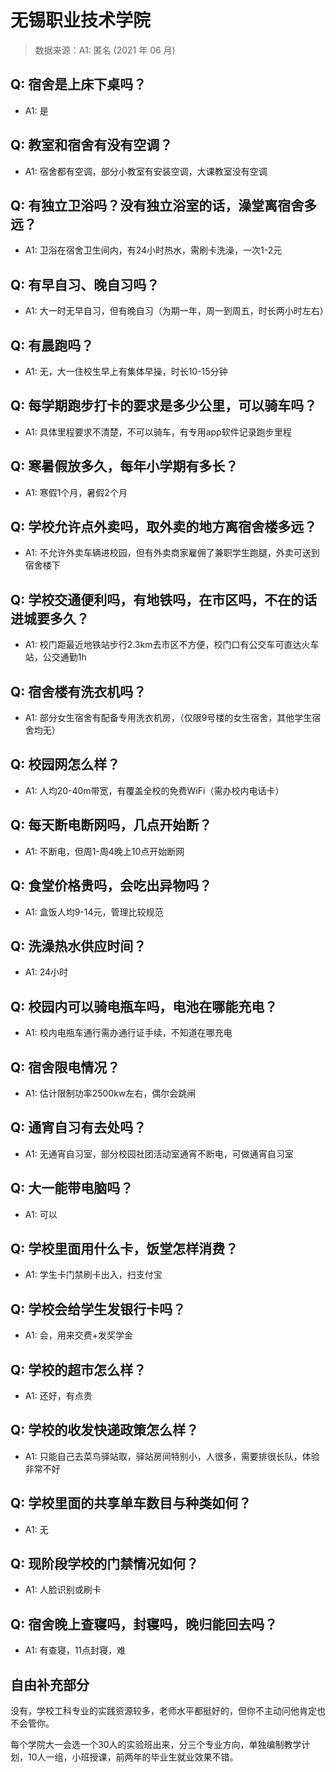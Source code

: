 # 无锡职业技术学院

> 数据来源：A1: 匿名 (2021 年 06 月)

## Q: 宿舍是上床下桌吗？

- A1: 是

## Q: 教室和宿舍有没有空调？

- A1: 宿舍都有空调，部分小教室有安装空调，大课教室没有空调

## Q: 有独立卫浴吗？没有独立浴室的话，澡堂离宿舍多远？

- A1: 卫浴在宿舍卫生间内，有24小时热水，需刷卡洗澡，一次1-2元

## Q: 有早自习、晚自习吗？

- A1: 大一时无早自习，但有晚自习（为期一年，周一到周五，时长两小时左右）

## Q: 有晨跑吗？

- A1: 无，大一住校生早上有集体早操，时长10-15分钟

## Q: 每学期跑步打卡的要求是多少公里，可以骑车吗？

- A1: 具体里程要求不清楚，不可以骑车，有专用app软件记录跑步里程

## Q: 寒暑假放多久，每年小学期有多长？

- A1: 寒假1个月，暑假2个月

## Q: 学校允许点外卖吗，取外卖的地方离宿舍楼多远？

- A1: 不允许外卖车辆进校园，但有外卖商家雇佣了兼职学生跑腿，外卖可送到宿舍楼下

## Q: 学校交通便利吗，有地铁吗，在市区吗，不在的话进城要多久？

- A1: 校门距最近地铁站步行2.3km去市区不方便，校门口有公交车可直达火车站，公交通勤1h

## Q: 宿舍楼有洗衣机吗？

- A1: 部分女生宿舍有配备专用洗衣机房，（仅限9号楼的女生宿舍，其他学生宿舍均无）

## Q: 校园网怎么样？

- A1: 人均20-40m带宽，有覆盖全校的免费WiFi（需办校内电话卡）

## Q: 每天断电断网吗，几点开始断？

- A1: 不断电，但周1-周4晚上10点开始断网

## Q: 食堂价格贵吗，会吃出异物吗？

- A1: 盒饭人均9-14元，管理比较规范

## Q: 洗澡热水供应时间？

- A1: 24小时

## Q: 校园内可以骑电瓶车吗，电池在哪能充电？

- A1: 校内电瓶车通行需办通行证手续，不知道在哪充电

## Q: 宿舍限电情况？

- A1: 估计限制功率2500kw左右，偶尔会跳闸

## Q: 通宵自习有去处吗？

- A1: 无通宵自习室，部分校园社团活动室通宵不断电，可做通宵自习室

## Q: 大一能带电脑吗？

- A1: 可以

## Q: 学校里面用什么卡，饭堂怎样消费？

- A1: 学生卡门禁刷卡出入，扫支付宝

## Q: 学校会给学生发银行卡吗？

- A1: 会，用来交费+发奖学金

## Q: 学校的超市怎么样？

- A1: 还好，有点贵

## Q: 学校的收发快递政策怎么样？

- A1: 只能自己去菜鸟驿站取，驿站房间特别小，人很多，需要排很长队，体验非常不好

## Q: 学校里面的共享单车数目与种类如何？

- A1: 无

## Q: 现阶段学校的门禁情况如何？

- A1: 人脸识别或刷卡

## Q: 宿舍晚上查寝吗，封寝吗，晚归能回去吗？

- A1: 有查寝，11点封寝，难

## 自由补充部分

没有，学校工科专业的实践资源较多，老师水平都挺好的，但你不主动问他肯定也不会管你。

每个学院大一会选一个30人的实验班出来，分三个专业方向，单独编制教学计划，10人一组，小班授课，前两年的毕业生就业效果不错。